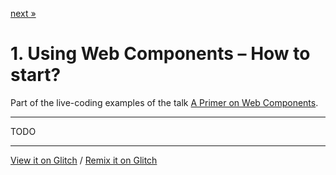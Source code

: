 [next »](../02-wcp-summary-step02/)

# 1. Using Web Components – How to start?

Part of the live-coding examples of the talk [A Primer on Web Components](https://web-components-primer.firebaseapp.com).

---

TODO

---

[View it on Glitch](https://wcp-summary-step01.glitch.me/) /
[Remix it on Glitch](https://glitch.com/edit/#!/wcp-summary-step01)